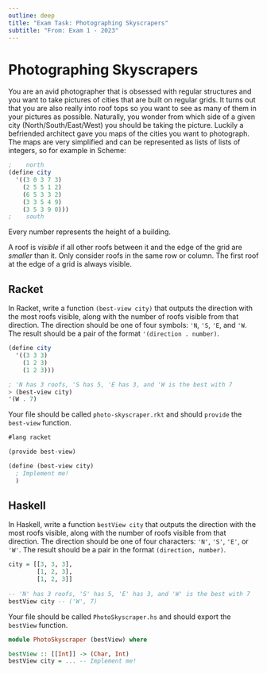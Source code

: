 ```yaml
---
outline: deep
title: "Exam Task: Photographing Skyscrapers"
subtitle: "From: Exam 1 - 2023"
---
```


# Photographing Skyscrapers

You are an avid photographer that is obsessed with regular structures and you want to take pictures
of cities that are built on regular grids. It turns out that you are also really into roof tops so
you want to see as many of them in your pictures as possible. Naturally, you wonder from which side
of a given city (North/South/East/West) you should be taking the picture. Luckily a befriended
architect gave you maps of the cities you want to photograph. The maps are very simplified and can
be represented as lists of lists of integers, so for example in Scheme:

```scheme
;    north
(define city
  '((3 0 3 7 3)
    (2 5 5 1 2) 
    (6 5 3 3 2)
    (3 3 5 4 9)
    (3 5 3 9 0)))
;    south
```
Every number represents the height of a building.

A roof is *visible* if all other roofs between it and the edge of the grid are *smaller* than it.
Only consider roofs in the same row or column. The first roof at the edge of a grid is always
visible.


## Racket

In Racket, write a function `(best-view city)` that outputs the direction with the most roofs
visible, along with the number of roofs visible from that direction. The direction should be one of
four symbols: `'N`, `'S`, `'E`, and `'W`. The result should be a pair of the format
`'(direction . number)`.

```scheme
(define city
  '((3 3 3)
    (1 2 3)
    (1 2 3)))

; 'N has 3 roofs, 'S has 5, 'E has 3, and 'W is the best with 7
> (best-view city)
'(W . 7)
```

Your file should be called `photo-skyscraper.rkt` and should `provide` the `best-view` function.
```scheme
#lang racket

(provide best-view)

(define (best-view city)
  ; Implement me!
  )
```




## Haskell

In Haskell, write a function `bestView city` that outputs the direction with the most roofs visible,
along with the number of roofs visible from that direction. The direction should be one of four
characters: `'N'`, `'S'`, `'E'`, or `'W'`. The result should be a pair in the format `(direction,
number)`.

```haskell
city = [[3, 3, 3],
        [1, 2, 3],
        [1, 2, 3]]
        
-- 'N' has 3 roofs, 'S' has 5, 'E' has 3, and 'W' is the best with 7
bestView city -- ('W', 7)
```

Your file should be called `PhotoSkyscraper.hs` and should export the `bestView` function.
```haskell
module PhotoSkyscraper (bestView) where

bestView :: [[Int]] -> (Char, Int)
bestView city = ... -- Implement me!
```
